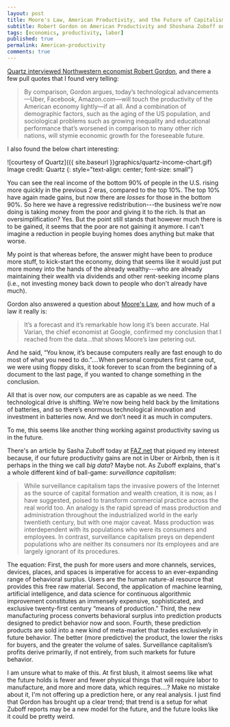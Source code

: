 ```yaml
---
layout: post
title: Moore's Law, American Productivity, and the Future of Capitalism
subtitle: Robert Gordon on American Productivity and Shoshana Zuboff on What We Might Produce in the Future
tags: [economics, productivity, labor]
published: true
permalink: American-productivity
comments: true
---
```

[Quartz interviewed Northwestern economist Robert Gordon](http://qz.com/633080/the-rise-and-fall-of-american-productivity-growth/), and there a few pull quotes that I found very telling:

>By comparison, Gordon argues, today’s technological advancements—Uber, Facebook, Amazon.com—will touch the productivity of the American economy lightly—if at all. And a combination of demographic factors, such as the aging of the US population, and sociological problems such as growing inequality and educational performance that’s worsened in comparison to many other rich nations, will stymie economic growth for the foreseeable future.

I also found the below chart interesting:

![courtesy of Quartz]({{ site.baseurl }}graphics/quartz-income-chart.gif)
Image credit: Quartz
{: style="text-align: center; font-size: small"}

<!--more-->

You can see the real income of the bottom 90% of people in the U.S. rising more quickly in the previous 2 eras, compared to the top 10%. The top 10% have again made gains, but now there are *losses* for those in the bottom 90%. So here we have a regressive redistribution---the business we're now doing is taking money from the poor and giving it to the rich. Is that an oversimplification? Yes. But the point still stands that however much there is to be gained, it seems that the poor are not gaining it anymore. I can't imagine a reduction in people buying homes does anything but make that worse.

My point is that whereas before, the answer might have been to produce more stuff, to kick-start the economy, doing that seems like it would just put more money into the hands of the already wealthy---who are already maintaining their wealth via dividends and other rent-seeking income plans (i.e., not investing money back down to people who don't already have much).

Gordon also answered a question about [Moore's Law](https://en.wikipedia.org/wiki/Moore%27s_law), and how much of a law it really is:

>It’s a forecast and it’s remarkable how long it’s been accurate. Hal Varian, the chief economist at Google, confirmed my conclusion that I reached from the data…that shows Moore’s law petering out.
>
And he said, “You know, it’s because computers really are fast enough to do most of what you need to do.”....When personal computers first came out, we were using floppy disks, it took forever to scan from the beginning of a document to the last page, if you wanted to change something in the conclusion.
>
All that is over now, our computers are as capable as we need. The technological drive is shifting. We’re now being held back by the limitations of batteries, and so there’s enormous technological innovation and investment in batteries now. And we don’t need it as much in computers.

To me, this seems like another thing working against productivity saving us in the future.

There's an article by Sasha Zuboff today at [FAZ.net](http://www.faz.net/aktuell/feuilleton/debatten/the-digital-debate/shoshana-zuboff-secrets-of-surveillance-capitalism-14103616-p2.html?printPagedArticle=true) that piqued my interest because, if our future productivity gains are not in Uber or Airbnb, then is it perhaps in the thing we call *big data*? Maybe not. As Zuboff explains, that's a whole different kind of ball-game: *surveillance capitalism*:

>While surveillance capitalism taps the invasive powers of the Internet as the source of capital formation and wealth creation, it is now, as I have suggested, poised to transform commercial practice across the real world too.  An analogy is the rapid spread of mass production and administration throughout the industrialized world in the early twentieth century, but with one major caveat. Mass production was interdependent with its populations who were its consumers and employees. In contrast, surveillance capitalism preys on dependent populations who are neither its consumers nor its employees and are largely ignorant of its procedures.
>
The equation: First, the push for more users and more channels, services, devices, places, and spaces is imperative for access to an ever-expanding range of behavioral surplus.  Users are the human nature-al resource that provides this free raw material.  Second, the application of machine learning, artificial intelligence, and data science for continuous algorithmic improvement constitutes an immensely expensive, sophisticated, and exclusive twenty-first century “means of production.” Third, the new manufacturing process converts behavioral surplus into prediction products designed to predict behavior now and soon. Fourth, these prediction products are sold into a new kind of meta-market that trades exclusively in future behavior.  The better (more predictive) the product, the lower the risks for buyers, and the greater the volume of sales. Surveillance capitalism’s profits derive primarily, if not entirely, from such markets for future behavior.

I am unsure what to make of this. At first blush, it almost seems like what the future holds is fewer and fewer physical things that will require labor to manufacture, and more and more data, which requires....? Make no mistake about it, I'm not offering up a prediction here, or any real analysis. I just find that Gordon has brought up a clear trend; that trend is a setup for what Zuboff reports may be a new model for the future, and the future looks like it could be pretty weird.
